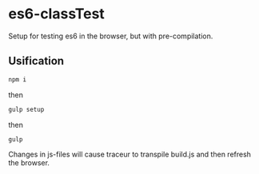 es6-classTest
=============

Setup for testing es6 in the browser, but with pre-compilation.

## Usification

```bash
npm i
```

then

```bash
gulp setup
```
then

```bash
gulp
```

Changes in js-files will cause traceur to transpile build.js and then refresh the browser.
